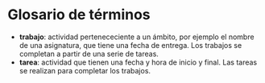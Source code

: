 # Glosario de términos
* **trabajo**: actividad pertenececiente a un ámbito, por ejemplo el nombre de una asignatura, que tiene una fecha de entrega. Los trabajos
               se completan a partir de una serie de tareas.
* **tarea**: actividad que tienen una fecha y hora de inicio y final. Las tareas se realizan para completar los trabajos.

